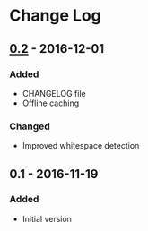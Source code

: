 # Change Log

## [0.2] - 2016-12-01
### Added
- CHANGELOG file
- Offline caching

### Changed
- Improved whitespace detection

## 0.1 - 2016-11-19
### Added
- Initial version

[0.2]: https://github.com/GustavoFernandes/order-splitter/compare/v0.1...v0.2
